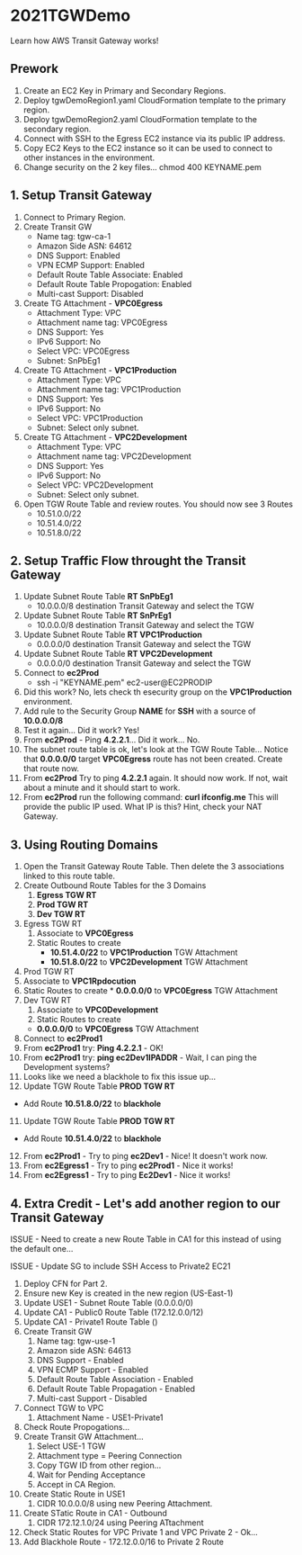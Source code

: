 # 2021TGWDemo
Learn how AWS Transit Gateway works!


## Prework

1. Create an EC2 Key in Primary and Secondary Regions.
2. Deploy tgwDemoRegion1.yaml CloudFormation template to the primary region.
3. Deploy tgwDemoRegion2.yaml CloudFormation template to the secondary region.
4. Connect with SSH to the Egress EC2 instance via its public IP address.
5. Copy EC2 Keys to the EC2 instance so it can be used to connect to other instances in the environment.
6. Change security on the 2 key files...  chmod 400 KEYNAME.pem

## 1. Setup Transit Gateway
1. Connect to Primary Region.
2. Create Transit GW
   * Name tag: tgw-ca-1
   * Amazon Side ASN: 64612
   * DNS Support: Enabled
   * VPN ECMP Support: Enabled
   * Default Route Table Associate: Enabled
   * Default Route Table Propogation: Enabled
   * Multi-cast Support: Disabled
3. Create TG Attachment - **VPC0Egress**
   * Attachment Type: VPC
   * Attachment name tag: VPC0Egress
   * DNS Support: Yes
   * IPv6 Support: No
   * Select VPC: VPC0Egress
   * Subnet: SnPbEg1
4. Create TG Attachment - **VPC1Production**
   * Attachment Type: VPC
   * Attachment name tag: VPC1Production
   * DNS Support: Yes
   * IPv6 Support: No
   * Select VPC: VPC1Production
   * Subnet: Select only subnet.
5. Create TG Attachment - **VPC2Development**
   * Attachment Type: VPC
   * Attachment name tag: VPC2Development
   * DNS Support: Yes
   * IPv6 Support: No
   * Select VPC: VPC2Development
   * Subnet: Select only subnet.
6. Open TGW Route Table and review routes.  You should now see 3 Routes
   * 10.51.0.0/22
   * 10.51.4.0/22
   * 10.51.8.0/22

## 2. Setup Traffic Flow throught the Transit Gateway
1. Update Subnet Route Table **RT SnPbEg1**
   * 10.0.0.0/8 destination Transit Gateway and select the TGW
2. Update Subnet Route Table **RT SnPrEg1**
   * 10.0.0.0/8 destination Transit Gateway and select the TGW
3. Update Subnet Route Table **RT VPC1Production**
   * 0.0.0.0/0 destination Transit Gateway and select the TGW
4. Update Subnet Route Table **RT VPC2Development**
   * 0.0.0.0/0 destination Transit Gateway and select the TGW
5. Connect to **ec2Prod**
   * ssh -i "KEYNAME.pem" ec2-user@EC2PRODIP
6. Did this work?  No, lets check th esecurity group on the **VPC1Production** environment.
7. Add rule to the Security Group **NAME** for **SSH** with a source of **10.0.0.0/8**
8. Test it again...  Did it work?  Yes!
9. From **ec2Prod** - Ping **4.2.2.1**... Did it work... No.
10. The subnet route table is ok, let's look at the TGW Route Table... Notice that **0.0.0.0/0** target **VPC0Egress** route has not been created.  Create that route now.
11. From **ec2Prod** Try to ping **4.2.2.1** again.  It should now work.  If not, wait about a minute and it should start to work.
12. From **ec2Prod** run the following command:  **curl ifconfig.me**  This will provide the public IP used.  What IP is this?  Hint, check your NAT Gateway.

## 3. Using Routing Domains

1. Open the Transit Gateway Route Table.  Then delete the 3 associations linked to this route table.
2. Create Outbound Route Tables for the 3 Domains
   1. **Egress TGW RT**
   2. **Prod TGW RT**
   3. **Dev TGW RT**
3. Egress TGW RT
   1. Associate to **VPC0Egress**
   2. Static Routes to create
      * **10.51.4.0/22** to **VPC1Production** TGW Attachment
      * **10.51.8.0/22** to **VPC2Development** TGW Attachment
4. Prod TGW RT
  1. Associate to **VPC1Rpdocution**
  2. Static Routes to create
    * **0.0.0.0/0** to **VPC0Egress** TGW Attachment
5. Dev TGW RT
   1. Associate to **VPC0Development**
   2. Static Routes to create
     * **0.0.0.0/0** to **VPC0Egress** TGW Attachment
6. Connect to **ec2Prod1**
7. From **ec2Prod1** try: **Ping 4.2.2.1** - OK!
8. From **ec2Prod1** try: **ping ec2Dev1IPADDR** - Wait, I can ping the Development systems?
9. Looks like we need a blackhole to fix this issue up...
10. Update TGW Route Table **PROD TGW RT**
  * Add Route **10.51.8.0/22** to **blackhole**
11. Update TGW Route Table **PROD TGW RT**
  * Add Route **10.51.4.0/22** to **blackhole**
12. From **ec2Prod1** - Try to ping **ec2Dev1** - Nice!  It doesn't work now.
13. From **ec2Egress1** - Try to ping **ec2Prod1** - Nice it works!
14. From **ec2Egress1** - Try to ping **Ec2Dev1** - Nice it works!

## 4. Extra Credit - Let's add another region to our Transit Gateway

ISSUE - Need to create a new Route Table in CA1 for this instead of using the default one...

ISSUE - Update SG to include SSH Access to Private2 EC21


1. Deploy CFN for Part 2.
2. Ensure new Key is created in the new region (US-East-1)
3. Update USE1 - Subnet Route Table (0.0.0.0/0)
4. Update CA1 - Public0 Route Table (172.12.0.0/12)
5. Update CA1 - Private1 Route Table ()
6. Create Transit GW
   1. Name tag: tgw-use-1
   2. Amazon side ASN: 64613
   3. DNS Support - Enabled
   4. VPN ECMP Support - Enabled
   5. Default Route Table Association - Enabled
   6. Default Route Table Propagation - Enabled
   7. Multi-cast Support - Disabled
7. Connect TGW to VPC
   1. Attachment Name - USE1-Private1
8. Check Route Propogations...
9. Create Transit GW Attachment...
   1. Select USE-1 TGW
   2. Attachment type = Peering Connection
   3. Copy TGW ID from other region...
   4. Wait for Pending Acceptance
   5. Accept in CA Region.
10. Create Static Route in USE1
    1. CIDR 10.0.0.0/8 using new Peering Attachment.
11. Create STatic Route in CA1 - Outbound
    1. CIDR 172.12.1.0/24 using Peering ATtachment
12. Check Static Routes for VPC Private 1 and VPC Private 2 - Ok...
13. Add Blackhole Route - 172.12.0.0/16 to Private 2 Route

